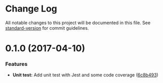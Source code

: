 # Change Log

All notable changes to this project will be documented in this file. See [standard-version](https://github.com/conventional-changelog/standard-version) for commit guidelines.

<a name="0.1.0"></a>
# 0.1.0 (2017-04-10)


### Features

* **Unit test:** Add unit test with Jest and some code coverage ([6c8b493](https://github.com/zapkub/JQL.js/commit/6c8b493))
